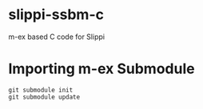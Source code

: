 # slippi-ssbm-c
m-ex based C code for Slippi

# Importing m-ex Submodule
```
git submodule init
git submodule update
```
